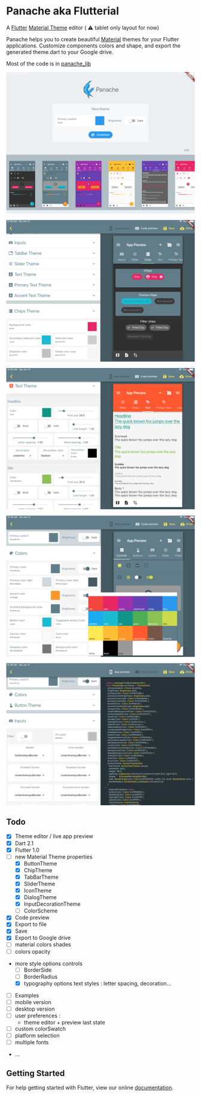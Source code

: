 # Panache aka Flutterial 

A [Flutter](https://flutter.io) [Material Theme](https://docs.flutter.io/flutter/material/ThemeData-class.html) editor ( :warning: tablet only layout for now) 

Panache helps you to create beautiful [Material](http://material.io) themes for your Flutter applications.
Customize components colors and shape, and export the generated theme.dart to your Google drive.

Most of the code is in [panache_lib](https://github.com/rxlabz/panache_lib)

![home](docs/home.png)

![screenshot](docs/screenshot.png)

![screenshot2](docs/screenshot2.png)

![screenshot3](docs/screenshot3.png)

![screenshot4](docs/screenshot4.png)

## Todo

- [x] Theme editor / live app preview
- [x] Dart 2.1
- [x] Flutter 1.0
- [ ] new Material Theme properties
  - [x] ButtonTheme
  - [x] ChipTheme
  - [x] TabBarTheme
  - [x] SliderTheme
  - [x] IconTheme
  - [x] DialogTheme
  - [x] InputDecorationTheme
  - [ ] ColorScheme
- [x] Code preview
- [x] Export to file
- [x] Save
- [x] Export to Google drive
- [ ] material colors shades
- [ ] colors opacity
- more style options controls
  - [ ] BorderSide
  - [ ] BorderRadius
  - [x] typography options text styles : letter spacing, decoration...
- [ ] Examples
- [ ] mobile version
- [ ] desktop version
- [ ] user preferences :
  - theme editor + preview last state
- [ ] custom colorSwatch
- [ ] platform selection
- [ ] multiple fonts
- ...

## Getting Started

For help getting started with Flutter, view our online
[documentation](http://flutter.io/).
